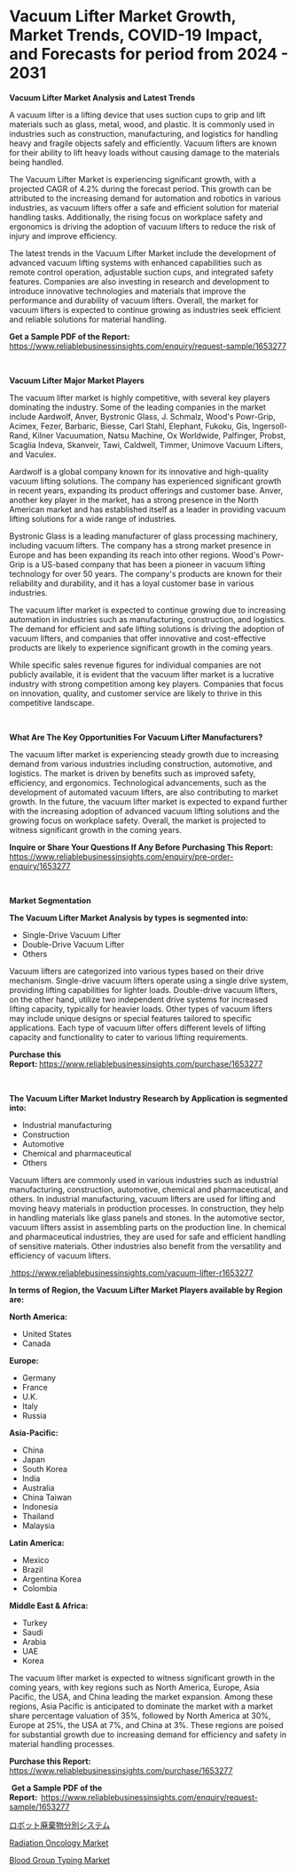 <p><h1>Vacuum Lifter Market Growth, Market Trends, COVID-19 Impact, and Forecasts for period from 2024 - 2031</h1></p><p><strong>Vacuum Lifter Market Analysis and Latest Trends</strong></p>
<p><p>A vacuum lifter is a lifting device that uses suction cups to grip and lift materials such as glass, metal, wood, and plastic. It is commonly used in industries such as construction, manufacturing, and logistics for handling heavy and fragile objects safely and efficiently. Vacuum lifters are known for their ability to lift heavy loads without causing damage to the materials being handled.</p><p>The Vacuum Lifter Market is experiencing significant growth, with a projected CAGR of 4.2% during the forecast period. This growth can be attributed to the increasing demand for automation and robotics in various industries, as vacuum lifters offer a safe and efficient solution for material handling tasks. Additionally, the rising focus on workplace safety and ergonomics is driving the adoption of vacuum lifters to reduce the risk of injury and improve efficiency.</p><p>The latest trends in the Vacuum Lifter Market include the development of advanced vacuum lifting systems with enhanced capabilities such as remote control operation, adjustable suction cups, and integrated safety features. Companies are also investing in research and development to introduce innovative technologies and materials that improve the performance and durability of vacuum lifters. Overall, the market for vacuum lifters is expected to continue growing as industries seek efficient and reliable solutions for material handling.</p></p>
<p><strong>Get a Sample PDF of the Report:&nbsp;</strong> <a href="https://www.reliablebusinessinsights.com/enquiry/request-sample/1653277">https://www.reliablebusinessinsights.com/enquiry/request-sample/1653277</a></p>
<p>&nbsp;</p>
<p><strong>Vacuum Lifter Major Market Players</strong></p>
<p><p>The vacuum lifter market is highly competitive, with several key players dominating the industry. Some of the leading companies in the market include Aardwolf, Anver, Bystronic Glass, J. Schmalz, Wood's Powr-Grip, Acimex, Fezer, Barbaric, Biesse, Carl Stahl, Elephant, Fukoku, Gis, Ingersoll-Rand, Kilner Vacuumation, Natsu Machine, Ox Worldwide, Palfinger, Probst, Scaglia Indeva, Skanveir, Tawi, Caldwell, Timmer, Unimove Vacuum Lifters, and Vaculex.</p><p>Aardwolf is a global company known for its innovative and high-quality vacuum lifting solutions. The company has experienced significant growth in recent years, expanding its product offerings and customer base. Anver, another key player in the market, has a strong presence in the North American market and has established itself as a leader in providing vacuum lifting solutions for a wide range of industries.</p><p>Bystronic Glass is a leading manufacturer of glass processing machinery, including vacuum lifters. The company has a strong market presence in Europe and has been expanding its reach into other regions. Wood's Powr-Grip is a US-based company that has been a pioneer in vacuum lifting technology for over 50 years. The company's products are known for their reliability and durability, and it has a loyal customer base in various industries.</p><p>The vacuum lifter market is expected to continue growing due to increasing automation in industries such as manufacturing, construction, and logistics. The demand for efficient and safe lifting solutions is driving the adoption of vacuum lifters, and companies that offer innovative and cost-effective products are likely to experience significant growth in the coming years.</p><p>While specific sales revenue figures for individual companies are not publicly available, it is evident that the vacuum lifter market is a lucrative industry with strong competition among key players. Companies that focus on innovation, quality, and customer service are likely to thrive in this competitive landscape.</p></p>
<p>&nbsp;</p>
<p><strong>What Are The Key Opportunities For Vacuum Lifter Manufacturers?</strong></p>
<p><p>The vacuum lifter market is experiencing steady growth due to increasing demand from various industries including construction, automotive, and logistics. The market is driven by benefits such as improved safety, efficiency, and ergonomics. Technological advancements, such as the development of automated vacuum lifters, are also contributing to market growth. In the future, the vacuum lifter market is expected to expand further with the increasing adoption of advanced vacuum lifting solutions and the growing focus on workplace safety. Overall, the market is projected to witness significant growth in the coming years.</p></p>
<p><strong>Inquire or Share Your Questions If Any Before Purchasing This Report:</strong> <a href="https://www.reliablebusinessinsights.com/enquiry/pre-order-enquiry/1653277">https://www.reliablebusinessinsights.com/enquiry/pre-order-enquiry/1653277</a></p>
<p>&nbsp;</p>
<p><strong>Market Segmentation</strong></p>
<p><strong>The Vacuum Lifter Market Analysis by types is segmented into:</strong></p>
<p><ul><li>Single-Drive Vacuum Lifter</li><li>Double-Drive Vacuum Lifter</li><li>Others</li></ul></p>
<p><p>Vacuum lifters are categorized into various types based on their drive mechanism. Single-drive vacuum lifters operate using a single drive system, providing lifting capabilities for lighter loads. Double-drive vacuum lifters, on the other hand, utilize two independent drive systems for increased lifting capacity, typically for heavier loads. Other types of vacuum lifters may include unique designs or special features tailored to specific applications. Each type of vacuum lifter offers different levels of lifting capacity and functionality to cater to various lifting requirements.</p></p>
<p><strong>Purchase this Report:&nbsp;</strong><a href="https://www.reliablebusinessinsights.com/purchase/1653277">https://www.reliablebusinessinsights.com/purchase/1653277</a></p>
<p>&nbsp;</p>
<p><strong>The Vacuum Lifter Market Industry Research by Application is segmented into:</strong></p>
<p><ul><li>Industrial manufacturing</li><li>Construction</li><li>Automotive</li><li>Chemical and pharmaceutical</li><li>Others</li></ul></p>
<p><p>Vacuum lifters are commonly used in various industries such as industrial manufacturing, construction, automotive, chemical and pharmaceutical, and others. In industrial manufacturing, vacuum lifters are used for lifting and moving heavy materials in production processes. In construction, they help in handling materials like glass panels and stones. In the automotive sector, vacuum lifters assist in assembling parts on the production line. In chemical and pharmaceutical industries, they are used for safe and efficient handling of sensitive materials. Other industries also benefit from the versatility and efficiency of vacuum lifters.</p></p>
<p><a href="https://www.reliablebusinessinsights.com/vacuum-lifter-r1653277">&nbsp;https://www.reliablebusinessinsights.com/vacuum-lifter-r1653277</a></p>
<p><strong>In terms of Region, the Vacuum Lifter Market Players available by Region are:</strong></p>
<p>
    <p> <strong> North America: </strong>
        <ul>
            <li>United States</li>
            <li>Canada</li>
        </ul>
        </p> 
    <p> <strong> Europe: </strong>
        <ul>
            <li>Germany</li>
            <li>France</li>
            <li>U.K.</li>
            <li>Italy</li>
            <li>Russia</li>
        </ul>
        </p> 
    <p> <strong> Asia-Pacific: </strong>
        <ul>
            <li>China</li>
            <li>Japan</li>
            <li>South Korea</li>
            <li>India</li>
            <li>Australia</li>
            <li>China Taiwan</li>
            <li>Indonesia</li>
            <li>Thailand</li>
            <li>Malaysia</li>
        </ul>
        </p> 
    <p> <strong> Latin America: </strong>
        <ul>
            <li>Mexico</li>
            <li>Brazil</li>
            <li>Argentina Korea</li>
            <li>Colombia</li>
        </ul>
        </p> 
    <p> <strong> Middle East & Africa: </strong>
        <ul>
            <li>Turkey</li>
            <li>Saudi</li>
            <li>Arabia</li>
            <li>UAE</li>
            <li>Korea</li>
        </ul>
    </p>
    </p>
<p><p>The vacuum lifter market is expected to witness significant growth in the coming years, with key regions such as North America, Europe, Asia Pacific, the USA, and China leading the market expansion. Among these regions, Asia Pacific is anticipated to dominate the market with a market share percentage valuation of 35%, followed by North America at 30%, Europe at 25%, the USA at 7%, and China at 3%. These regions are poised for substantial growth due to increasing demand for efficiency and safety in material handling processes.</p></p>
<p><strong>Purchase this Report: </strong><a href="https://www.reliablebusinessinsights.com/purchase/1653277">https://www.reliablebusinessinsights.com/purchase/1653277</a></p>
<p>&nbsp;<strong>Get a Sample PDF of the Report:&nbsp;&nbsp;</strong><a href="https://www.reliablebusinessinsights.com/enquiry/request-sample/1653277">https://www.reliablebusinessinsights.com/enquiry/request-sample/1653277</a></p>
<p><strong></strong></p>
<p><p><a href="https://github.com/KenyonJohns/Market-Research-Report-List-1/blob/main/4768590171457.md">ロボット廃棄物分別システム</a></p><p><a href="https://github.com/rakibtthstu9900/Market-Research-Report-List-1/blob/main/radiation-oncology-market.md">Radiation Oncology Market</a></p><p><a href="https://github.com/ernidarwin455/Market-Research-Report-List-1/blob/main/blood-group-typing-market.md">Blood Group Typing Market</a></p></p>